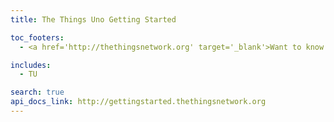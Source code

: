 ```yaml
---
title: The Things Uno Getting Started

toc_footers:
  - <a href='http://thethingsnetwork.org' target='_blank'>Want to know more about The Things Network?</a>

includes:
  - TU

search: true
api_docs_link: http://gettingstarted.thethingsnetwork.org
---
```

